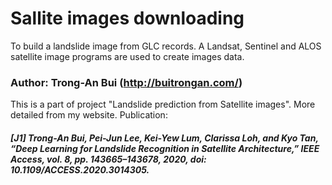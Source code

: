 # Sallite images downloading
To build a landslide image from GLC records. A Landsat, Sentinel and ALOS satellite image programs are used to create images data.
### Author: Trong-An Bui (http://buitrongan.com/)

This is a part of project "Landslide prediction from Satellite images". More detailed from my website.
Publication:
##### [J1] Trong-An Bui, Pei-Jun Lee, Kei-Yew Lum, Clarissa Loh, and Kyo Tan, “Deep Learning for Landslide Recognition in Satellite Architecture,” IEEE Access, vol. 8, pp. 143665–143678, 2020, doi: 10.1109/ACCESS.2020.3014305.
